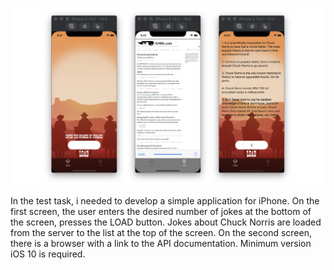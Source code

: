 ![alt text](https://github.com/AhmerovDmitry/Hedgehog_Tech/blob/main/README/ReadMe-GitHub.png)

In the test task, i needed to develop a simple application for iPhone.
On the first screen, the user enters the desired number of jokes at the bottom of the screen, presses the LOAD button. Jokes about Chuck Norris are loaded from the server to the list at the top of the screen.
On the second screen, there is a browser with a link to the API documentation.
Minimum version iOS 10 is required.
